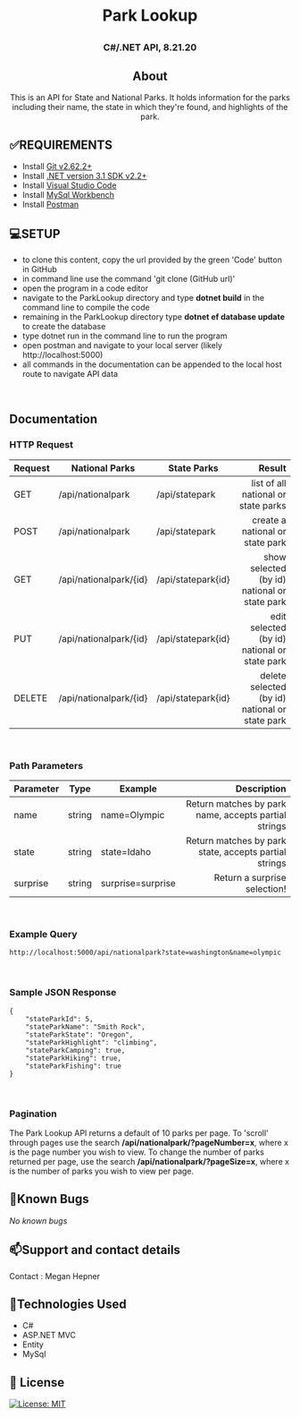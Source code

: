 # <h1 align = "center"> Park Lookup

## <h3 align = "center"> C#/.NET API,  8.21.20

## <h2 align = "center"> About

<p align = "center"> This is an API for State and National Parks. It holds information for the parks including their name, the state in which they're found, and highlights of the park.

## **✅REQUIREMENTS**
* Install [Git v2.62.2+](https://git-scm.com/downloads/)
* Install [.NET version 3.1 SDK v2.2+](https://dotnet.microsoft.com/download/dotnet-core/2.2)
* Install [Visual Studio Code](https://code.visualstudio.com/)
* Install [MySql Workbench](https://www.mysql.com/products/workbench/)
* Install [Postman](https://www.postman.com/)

## **💻SETUP**
* to clone this content, copy the url provided by the green 'Code' button in GitHub
* in command line use the command 'git clone (GitHub url)'
* open the program in a code editor
* navigate to the ParkLookup directory and type **dotnet build** in the command line to compile the code
* remaining in the ParkLookup directory type **dotnet ef database update** to create the database
* type dotnet run in the command line to run the program
* open postman and navigate to your local server (likely http://localhost:5000)
* all commands in the documentation can be appended to the local host route to navigate API data
<br>

## Documentation

### HTTP Request
| Request | National Parks | State Parks | Result |
| :---------- | ----- | ----- | -----: |
| GET | /api/nationalpark | /api/statepark | list of all national or state parks |
| POST | /api/nationalpark | /api/statepark | create a national or state park |
| GET | /api/nationalpark/{id} | /api/statepark{id} | show selected (by id) national or state park |
| PUT | /api/nationalpark/{id} | /api/statepark{id} | edit selected (by id) national or state park |
| DELETE | /api/nationalpark/{id} | /api/statepark{id} | delete selected (by id) national or state park |
<br>

### Path Parameters
| Parameter | Type | Example |Description |
| :---------- | ----- | ----- | -----: |
| name | string | name=Olympic | Return matches by park name, accepts partial strings |
| state | string | state=Idaho | Return matches by park state, accepts partial strings |
| surprise | string | surprise=surprise | Return a surprise selection! | 
<br>

### Example Query

``` 
http://localhost:5000/api/nationalpark?state=washington&name=olympic 
```
<br>

### Sample JSON Response

``` 
{
    "stateParkId": 5,
    "stateParkName": "Smith Rock",
    "stateParkState": "Oregon",
    "stateParkHighlight": "climbing",
    "stateParkCamping": true,
    "stateParkHiking": true,
    "stateParkFishing": true
}
 ```
 <br>

### Pagination

The Park Lookup API returns a default of 10 parks per page. To 'scroll' through pages use the search **/api/nationalpark/?pageNumber=x**, where x is the page number you wish to view. To change the number of parks returned per page, use the search **/api/nationalpark/?pageSize=x**, where x is the number of parks you wish to view per page.
## 🐛Known Bugs

_No known bugs_

## 📫Support and contact details

Contact : Megan Hepner

## 🔧Technologies Used

* C#
* ASP.NET MVC
* Entity
* MySql


## **📘 License**
[![License: MIT](https://img.shields.io/badge/License-MIT-yellow.svg)](https://opensource.org/licenses/MIT)